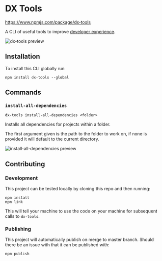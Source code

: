 # DX Tools
https://www.npmjs.com/package/dx-tools

A CLI of useful tools to improve [developer experience](https://hackernoon.com/developer-experience-dx-devs-are-people-too-6590d6577afe).

![dx-tools preview](https://github.com/michaelfitzhavey/dx-tools/raw/master/images/preview.png)

## Installation
To install this CLI globally run
```
npm install dx-tools --global
```

## Commands

### `install-all-dependencies`
```
dx-tools install-all-dependencies <folder>
```
Installs all dependencies for projects within a folder.

The first argument given is the path to the folder to work on, if none is provided it will default to the current directory.

![install-all-dependencies preview](https://github.com/michaelfitzhavey/dx-tools/raw/master/images/install-all-dependencies.png)

## Contributing

### Development
This project can be tested locally by cloning this repo and then running:
```
npm install
npm link
```
This will tell your machine to use the code on your machine for subsequent calls to `dx-tools`.


### Publishing
This project will automatically publish on merge to master branch. Should there be an issue with that it can be published with:
```
npm publish
```
